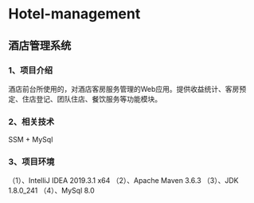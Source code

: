 # Hotel-management

## 酒店管理系统

### 1、项目介绍

酒店前台所使用的，对酒店客房服务管理的Web应用。提供收益统计、客房预定、住店登记、团队住店、餐饮服务等功能模块。

### 2、相关技术 

SSM + MySql

### 3、项目环境

（1）、IntelliJ IDEA 2019.3.1 x64
（2）、Apache Maven 3.6.3
（3）、JDK 1.8.0_241
（4）、MySql 8.0


